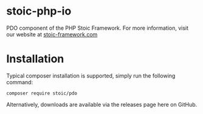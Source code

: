 # stoic-php-io
PDO component of the PHP Stoic Framework.  For more information, visit our website at [stoic-framework.com](https://stoic-framework.com)

# Installation
Typical composer installation is supported, simply run the following command:

```
composer require stoic/pdo
```

Alternatively, downloads are available via the releases page here on GitHub.